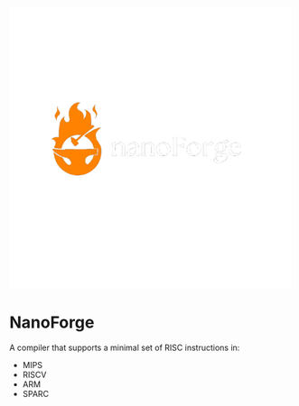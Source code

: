 ![Logo](resources/logo.png)

# NanoForge
A compiler that supports a minimal set of RISC instructions in:
- MIPS
- RISCV
- ARM
- SPARC


